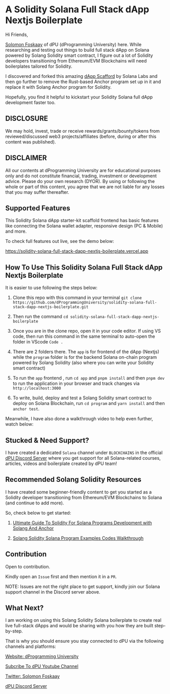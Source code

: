 # A Solidity Solana Full Stack dApp Nextjs Boilerplate

Hi Friends,

[Solomon Foskaay](https://twitter.com/SolomonFoskaay) of dPU (dProgramming University) here. While researching and testing out things to build full stack dApp on Solana powered by Solang Solidity smart contract, I figure out a lot of Solidity developers transitioning from Ethereum/EVM Blockchains will need boilerplates tailored for Solidity.

I discovered and forked this amazing [dApp Scafford](https://github.com/solana-labs/dapp-scaffold) by Solana Labs and then go further to remove the Rust-based Anchor program set up in it and replace it with Solang Anchor program for Solidity.

Hopefully, you find it helpful to kickstart your Solidity Solana full dApp development faster too.

## DISCLOSURE

We may hold, invest, trade or receive rewards/grants/bounty/tokens from reviewed/discussed web3 projects/affiliates (before, during or after this content was published).

## DISCLAIMER

All our contents at dProgramming University are for educational purposes only and do not constitute financial, trading, investment or development advice.
Please do your own research (DYOR).
By using or following the whole or part of this content, you agree that we are not liable for any losses that you may suffer thereafter.

## Supported Features
This Solidity Solana dApp starter-kit scaffold frontend has basic features like connecting the Solana wallet adapter, responsive design (PC & Mobile) and more.

To check full features out live, see the demo below:

https://solidity-solana-full-stack-dapp-nextjs-boilerplate.vercel.app

## How To Use This Solidity Solana Full Stack dApp Nextjs Boilerplate

It is easier to use following the steps below:

1. Clone this repo with this command in your terminal `git clone https://github.com/dProgrammingUniversity/solidity-solana-full-stack-dapp-nextjs-boilerplate.git`

2. Then run the command `cd solidity-solana-full-stack-dapp-nextjs-boilerplate`

3. Once you are in the clone repo, open it in your code editor. If using VS code, then run this command in the same terminal to auto-open the folder in VScode `Code .`

4. There are 2 folders there. The `app` is for frontend of the dApp (Nextjs) while the `program` folder is for the backend Solana on-chain program powered by Solang Solidity (also where you can write your Solidity smart contract)

5. To run the `app` frontend , run `cd app` and `pnpm install` and then `pnpm dev` to run the application in your browser and track changes via `http://localhost:3000`

6. To write, build, deploy and test a Solang Solidity smart contract to deploy on Solana Blockchain, run `cd program` and `yarn install` and then `anchor test`.

Meanwhile, I have also done a walkthrough video to help even further, watch below:

## Stucked & Need Support?

I have created a dedicated `Solana` channel under `BLOCKCHAINS` in the official [dPU Discord Server](https://dProgrammingUniversity.com/Discord) where you get support for all Solana-related courses, articles, videos and boilerplate created by dPU team!

## Recommended Solang Solidity Resources

I have created some beginner-friendly content to get you started as a Solidity developer transitioning from Ethereum/EVM Blockchains to Solana (and continue to add more).

So, check below to get started:

1. [Ultimate Guide To Solidity For Solana Programs Development with Solang And Anchor](https://dprogramminguniversity.com/solana/ultimate-guide-to-solidity-for-solana-programs-development-with-solang-and-anchor/)

2. [Solang Solidity Solana Program Examples Codes Walkthrough](https://www.youtube.com/watch?v=eQt4yZ_0i3k&list=PL8wScYxE1DQAzhUb1-0qBV2z6t4HUEzrS)

## Contribution

Open to contribution.

Kindly open an `Issue` first and then mention it in a `PR`.

NOTE: Issues are not the right place to get support, kindly join our Solana support channel in the Discord server above.

## What Next?

I am working on using this Solang Solidity Solana boilerplate to create real live full-stack dApps and would be sharing with you how they are built step-by-step.

That is why you should ensure you stay connected to dPU via the following channels and platforms:

[Website: dProgramming University](https://dProgrammingUniversity.com)

[Subcribe To dPU Youtube Channel](https://dProgrammingUniversity.com/Youtube)

[Twitter: Solomon Foskaay](https://twitter.com/SolomonFoskaay)

[dPU Discord Server](https://dProgrammingUniversity.com/Discord)